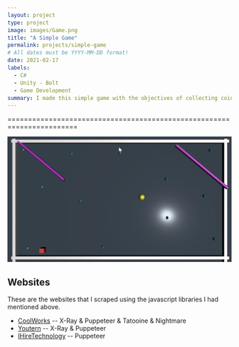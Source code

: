 ```yaml
---
layout: project 
type: project
image: images/Game.png
title: "A Simple Game"
permalink: projects/simple-game
# All dates must be YYYY-MM-DD format!
date: 2021-02-17
labels:
  - C#
  - Unity - Bolt
  - Game Development
summary: I made this simple game with the objectives of collecting coins, avoiding being destroyed by the obstacles, and having keyboard movement in order to get acquainted with Unity.   
---
```


=======================================================================

<img class="ui huge centered rounded image" src="../images/Game.png">



## Websites

These are the websites that I scraped using the javascript libraries I had mentioned above.  

* [CoolWorks](https://www.coolworks.com/search?q=technology) -- X-Ray & Puppeteer & Tatooine & Nightmare
* [Youtern](https://www.youtern.com/candidate/job_search/quick/results) -- X-Ray & Puppeteer
* [IHireTechnology](https://www.ihiretechnology.com/search?k=technology&loc=Honolulu,%20HI#!/search/c=&loc=Honolulu,%20HI&d=75&k=technology&o=14&searchtype=page-load) -- Puppeteer






